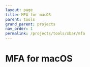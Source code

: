 ```yaml
---
layout: page
title: MFA for macOS
parent: tools
grand_parent: projects
nav_order: 1
permalink: /projects/tools/xbar/mfa
---
```


# MFA for macOS
